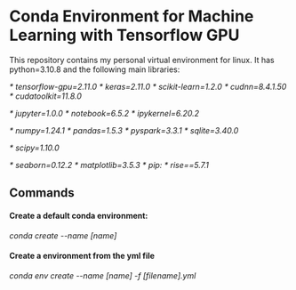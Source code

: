 # Conda Environment for Machine Learning with Tensorflow GPU


This repository contains my personal virtual environment for linux. It has </i>python=3.10.8</i> and the following main libraries:

<i>* tensorflow-gpu=2.11.0</i>
<i>* keras=2.11.0</i>
<i>* scikit-learn=1.2.0</i>
<i>* cudnn=8.4.1.50</i>
<i>* cudatoolkit=11.8.0</i>

<i>* jupyter=1.0.0</i>
<i>* notebook=6.5.2</i>
<i>* ipykernel=6.20.2</i>

<i>* numpy=1.24.1</i>
<i>* pandas=1.5.3</i>
<i>* pyspark=3.3.1</i>
<i>* sqlite=3.40.0</i>

<i>* scipy=1.10.0</i>

<i>* seaborn=0.12.2</i>
<i>* matplotlib=3.5.3</i>
<i>* pip:</i>
<i>     * rise==5.7.1</i>


## Commands

#### Create a default conda environment:
<i>conda create --name [name]</i>

#### Create a environment from the yml file
<i>conda env create --name [name] -f [filename].yml</i>


